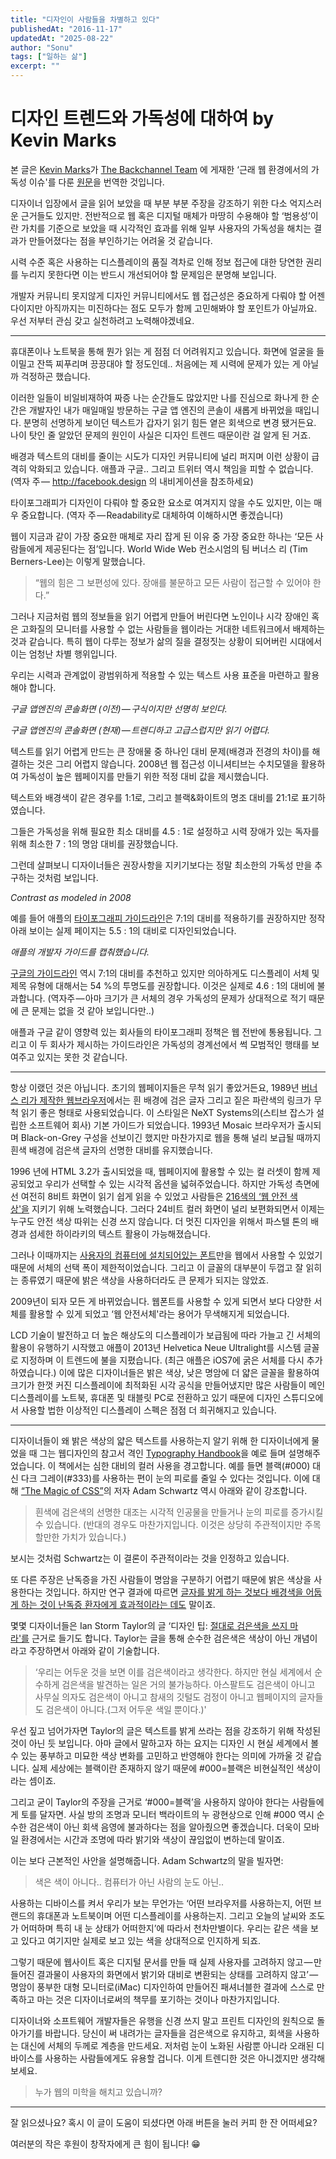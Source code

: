 ```yaml
---
title: "디자인이 사람들을 차별하고 있다"
publishedAt: "2016-11-17"
updatedAt: "2025-08-22"
author: "Sonu"
tags: ["일하는 삶"]
excerpt: ""
---
```



# 디자인 트렌드와 가독성에 대하여 by Kevin Marks


본 글은 [Kevin Marks](https://backchannel.com/@kevinmarks?source=post_header_lockup)가 [The Backchannel Team](https://medium.com/u/96b1b4d8e25c) 에 게재한 ‘근래 웹 환경에서의 가독성 이슈'를 다룬 [원문](https://backchannel.com/how-the-web-became-unreadable-a781ddc711b6#.osdb2q34c)을 번역한 것입니다.


디자이너 입장에서 글을 읽어 보았을 때 부분 부분 주장을 강조하기 위한 다소 억지스러운 근거들도 있지만. 전반적으로 웹 혹은 디지털 매체가 마땅히 수용해야 할 ‘범용성’이란 가치를 기준으로 보았을 때 시각적인 효과를 위해 일부 사용자의 가독성을 해치는 결과가 만들어졌다는 점을 부인하기는 어려울 것 같습니다.


시력 수준 혹은 사용하는 디스플레이의 품질 격차로 인해 정보 접근에 대한 당연한 권리를 누리지 못한다면 이는 반드시 개선되어야 할 문제임은 분명해 보입니다.


개발자 커뮤니티 못지않게 디자인 커뮤니티에서도 웹 접근성은 중요하게 다뤄야 할 어젠다이지만 아직까지는 미진하다는 점도 모두가 함께 고민해봐야 할 포인트가 아닐까요. 우선 저부터 관심 갖고 실천하려고 노력해야겠네요.


-----


휴대폰이나 노트북을 통해 뭔가 읽는 게 점점 더 어려워지고 있습니다. 화면에 얼굴을 들이밀고 잔뜩 찌푸리며 끙끙대야 할 정도인데.. 처음에는 제 시력에 문제가 있는 게 아닐까 걱정하곤 했습니다.


이러한 일들이 비일비재하여 짜증 나는 순간들도 많았지만 나를 진심으로 화나게 한 순간은 개발자인 내가 매일매일 방문하는 구글 앱 엔진의 콘솔이 새롭게 바뀌었을 때입니다. 분명히 선명하게 보이던 텍스트가 갑자기 읽기 힘든 옅은 회색으로 변경 됐거든요. 나이 탓인 줄 알았던 문제의 원인이 사실은 디자인 트렌드 때문이란 걸 알게 된 거죠.


배경과 텍스트의 대비를 줄이는 시도가 디자인 커뮤니티에 널리 퍼지며 이런 상황이 급격히 악화되고 있습니다. 애플과 구글.. 그리고 트위터 역시 책임을 피할 수 없습니다. (역자 주 — http://facebook.design 의 내비게이션을 참조하세요)


타이포그래피가 디자인이 다뤄야 할 중요한 요소로 여겨지지 않을 수도 있지만, 이는 매우 중요합니다. (역자 주 — Readability로 대체하여 이해하시면 좋겠습니다)


웹이 지금과 같이 가장 중요한 매체로 자리 잡게 된 이유 중 가장 중요한 하나는 ‘모든 사람들에게 제공된다는 점’입니다. World Wide Web 컨소시엄의 팀 버너스 리 (Tim Berners-Lee)는 이렇게 말했습니다.

> “웹의 힘은 그 보편성에 있다. 장애를 불문하고 모든 사람이 접근할 수 있어야 한다.”

그러나 지금처럼 웹의 정보들을 읽기 어렵게 만들어 버린다면 노인이나 시각 장애인 혹은 고화질의 모니터를 사용할 수 없는 사람들을 웹이라는 거대한 네트워크에서 배제하는 것과 같습니다. 특히 웹이 다루는 정보가 삶의 질을 결정짓는 상황이 되어버린 시대에서 이는 엄청난 차별 행위입니다.


우리는 시력과 관계없이 광범위하게 적용할 수 있는 텍스트 사용 표준을 마련하고 활용해야 합니다.





*구글 앱엔진의 콘솔화면 (이전) — 구식이지만 선명히 보인다.*





*구글 앱엔진의 콘솔화면 (현재) — 트렌디하고 고급스럽지만 읽기 어렵다.*


텍스트를 읽기 어렵게 만드는 큰 장애물 중 하나인 대비 문제(배경과 전경의 차이)를 해결하는 것은 그리 어렵지 않습니다. 2008년 웹 접근성 이니셔티브는 수치모델을 활용하여 가독성이 높은 웹페이지를 만들기 위한 적정 대비 값을 제시했습니다.


텍스트와 배경색이 같은 경우를 1:1로, 그리고 블랙&화이트의 명조 대비를 21:1로 표기하였습니다.


그들은 가독성을 위해 필요한 최소 대비를 4.5 : 1로 설정하고 시력 장애가 있는 독자를 위해 최소한 7 : 1의 명암 대비를 권장했습니다.


그런데 살펴보니 디자이너들은 권장사항을 지키기보다는 정말 최소한의 가독성 만을 추구하는 것처럼 보입니다.





*Contrast as modeled in 2008*


예를 들어 애플의 [타이포그래피 가이드라인](https://developer.apple.com/ios/human-interface-guidelines/visual-design/color/)은 7:1의 대비를 적용하기를 권장하지만 정작 아래 보이는 실제 페이지는 5.5 : 1의 대비로 디자인되었습니다.





*애플의 개발자 가이드를 캡춰했습니다.*


[구글의 가이드라인](https://material.google.com/style/typography.html#typography-line-height) 역시 7:1의 대비를 추천하고 있지만 의아하게도 디스플레이 서체 및 제목 유형에 대해서는 54 %의 투명도를 권장합니다. 이것은 실제로 4.6 : 1의 대비에 불과합니다. (역자주 — 아마 크기가 큰 서체의 경우 가독성의 문제가 상대적으로 적기 때문에 큰 문제는 없을 것 같아 보입니다만..)


애플과 구글 같이 영향력 있는 회사들의 타이포그래피 정책은 웹 전반에 통용됩니다. 그리고 이 두 회사가 제시하는 가이드라인은 가독성의 경계선에서 썩 모범적인 행태를 보여주고 있지는 못한 것 같습니다.


---


항상 이랬던 것은 아닙니다. 초기의 웹페이지들은 무척 읽기 좋았거든요, 1989년 [버너스 리가 제작한 웹브라우저](https://www.w3.org/History/1994/WWW/Journals/CACM/screensnap2_24c.gif)에서는 흰 배경에 검은 글자 그리고 짙은 파란색의 링크가 무척 읽기 좋은 형태로 사용되었습니다. 이 스타일은 NeXT Systems의(스티브 잡스가 설립한 소프트웨어 회사) 기본 가이드가 되었습니다. 1993년 Mosaic 브라우저가 출시되며 Black-on-Grey 구성을 선보이긴 했지만 마찬가지로 웹을 통해 널리 보급될 때까지 흰색 배경에 검은색 글자의 선명한 대비를 유지했습니다.


1996 년에 HTML 3.2가 출시되었을 때, 웹페이지에 활용할 수 있는 컬 러셋이 함께 제공되었고 우리가 선택할 수 있는 시각적 옵션을 넓혀주었습니다. 하지만 가독성 측면에선 여전히 8비트 화면이 읽기 쉽게 읽을 수 있었고 사람들은 [216색의 ‘웹 안전 색상'을](http://www.color-hex.com/216-web-safe-colors/) 지키기 위해 노력했습니다. 그러다 24비트 컬러 화면이 널리 보편화되면서 이제는 누구도 안전 색상 따위는 신경 쓰지 않습니다. 더 멋진 디자인을 위해서 파스텔 톤의 배경과 섬세한 하이라키의 텍스트 활용이 가능해졌습니다.


그러나 이때까지는 [사용자의 컴퓨터에 설치되어있는 폰트](http://www.ampsoft.net/webdesign-l/WindowsMacFonts.html)만을 웹에서 사용할 수 있었기 때문에 서체의 선택 폭이 제한적이었습니다. 그리고 이 글꼴의 대부분이 두껍고 잘 읽히는 종류였기 때문에 밝은 색상을 사용하더라도 큰 문제가 되지는 않았죠.


2009년이 되자 모든 게 바뀌었습니다. 웹폰트를 사용할 수 있게 되면서 보다 다양한 서체를 활용할 수 있게 되었고 ‘웹 안전서체'라는 용어가 무색해지게 되었습니다.





LCD 기술이 발전하고 더 높은 해상도의 디스플레이가 보급됨에 따라 가늘고 긴 서체의 활용이 유행하기 시작했고 애플이 2013년 Helvetica Neue Ultralight를 시스템 글꼴로 지정하며 이 트렌드에 불을 지폈습니다. (최근 애플은 iOS7에 굵은 서체를 다시 추가하였습니다.) 이에 많은 디자이너들은 밝은 색상, 낮은 명암에 더 얇은 글꼴을 활용하여 크기가 한껏 커진 디스플레이에 최적화된 시각 공식을 만들어냈지만 많은 사람들이 메인 디스플레이를 노트북, 휴대폰 및 태블릿 PC로 전환하고 있기 때문에 디자인 스튜디오에서 사용할 법한 이상적인 디스플레이 스펙은 점점 더 희귀해지고 있습니다.


---


디자이너들이 왜 밝은 색상의 얇은 텍스트를 사용하는지 알기 위해 한 디자이너에게 물었을 때 그는 웹디자인의 참고서 격인 [Typography Handbook](http://typographyhandbook.com/#color)을 예로 들며 설명해주었습니다. 이 책에서는 심한 대비의 컬러 사용을 경고합니다. 예를 들면 블랙(#000) 대신 다크 그레이(#333)를 사용하는 편이 눈의 피로를 줄일 수 있다는 것입니다. 이에 대해 [“The Magic of CSS”](http://adamschwartz.co/magic-of-css/chapters/4-color/)의 저자 Adam Schwartz 역시 아래와 같이 강조합니다.

> 흰색에 검은색의 선명한 대조는 시각적 인공물을 만들거나 눈의 피로를 증가시킬 수 있습니다. (반대의 경우도 마찬가지입니다. 이것은 상당히 주관적이지만 주목할만한 가치가 있습니다.)

보시는 것처럼 Schwartz는 이 결론이 주관적이라는 것을 인정하고 있습니다.


또 다른 주장은 난독증을 가진 사람들이 명암을 구분하기 어렵기 때문에 밝은 색상을 사용한다는 것입니다. 하지만 연구 결과에 따르면 [글자를 밝게 하는 것보다 배경색을 어둡게 하는 것이 난독증 환자에게 효과적이라는 데도](https://kevinmarks.github.io/textsamples.html) 말이죠.


몇몇 디자이너들은 Ian Storm Taylor의 글 ‘디자인 팁: [절대로 검은색을 쓰지 마라'를](https://ianstormtaylor.com/design-tip-never-use-black) 근거로 들기도 합니다. Taylor는 글을 통해 순수한 검은색은 색상이 아닌 개념이라고 주장하면서 아래와 같이 기술합니다.

> ‘우리는 어두운 것을 보면 이를 검은색이라고 생각한다. 하지만 현실 세계에서 순수하게 검은색을 발견하는 일은 거의 불가능하다. 아스팔트도 검은색이 아니고 사무실 의자도 검은색이 아니고 참새의 깃털도 검정이 아니고 웹페이지의 글자들도 검은색이 아니다.(그저 어두운 색일 뿐이다.)'

우선 짚고 넘어가자면 Taylor의 글은 텍스트를 밝게 쓰라는 점을 강조하기 위해 작성된 것이 아닌 듯 보입니다. 아마 글에서 말하고자 하는 요지는 디자인 시 현실 세계에서 볼 수 있는 풍부하고 미묘한 색상 변화를 고민하고 반영해야 한다는 의미에 가까울 것 같습니다. 실제 세상에는 블랙이란 존재하지 않기 때문에 #000=블랙은 비현실적인 색상이라는 셈이죠.


그리고 굳이 Taylor의 주장을 근거로 ‘#000=블랙’을 사용하지 않아야 한다는 사람들에게 토를 달자면. 사실 방의 조명과 모니터 백라이트의 누 광현상으로 인해 #000 역시 순수한 검은색이 아닌 회색 음영에 불과하다는 점을 알아줬으면 좋겠습니다. 더욱이 모바일 환경에서는 시간과 조명에 따라 밝기와 색상이 끊임없이 변하는데 말이죠.


이는 보다 근본적인 사안을 설명해줍니다. Adam Schwartz의 말을 빌자면:

> 색은 색이 아니다.. 컴퓨터가 아닌 사람의 눈도 아닌..

사용하는 디바이스를 켜서 우리가 보는 무언가는 ‘어떤 브라우저를 사용하는지, 어떤 브랜드의 휴대폰과 노트북이며 어떤 디스플레이를 사용하는지. 그리고 오늘의 날씨와 조도가 어떠하며 특히 내 눈 상태가 어떠한지’에 따라서 천차만별이다. 우리는 같은 색을 보고 있다고 여기지만 실제로 보고 있는 색을 상대적으로 인지하게 되죠.


그렇기 때문에 웹사이트 혹은 디지털 문서를 만들 때 실제 사용자를 고려하지 않고 — 만들어진 결과물이 사용자의 화면에서 밝기와 대비로 변환되는 상태를 고려하지 않고’ — 명암이 풍부한 대형 모니터로(iMac) 디자인하여 만들어진 패셔너블한 결과에 스스로 만족하고 마는 것은 디자이너로써의 책무를 포기하는 것이나 마찬가지입니다.


디자이너와 소프트웨어 개발자들은 유행을 신경 쓰지 말고 프린트 디자인의 원칙으로 돌아가기를 바랍니다. 당신이 써 내려가는 글자들을 검은색으로 유지하고, 회색을 사용하는 대신에 서체의 두께로 계층을 만드세요. 저처럼 눈이 노화된 사람뿐 아니라 오래된 디바이스를 사용하는 사람들에게도 유용할 겁니다. 이게 트렌디한 것은 아니겠지만 생각해 보세요.

> 누가 웹의 미학을 해치고 있습니까?

---


잘 읽으셨나요? 혹시 이 글이 도움이 되셨다면 아래 버튼을 눌러 커피 한 잔 어떠세요?


여러분의 작은 후원이 창작자에게 큰 힘이 됩니다! 😁


